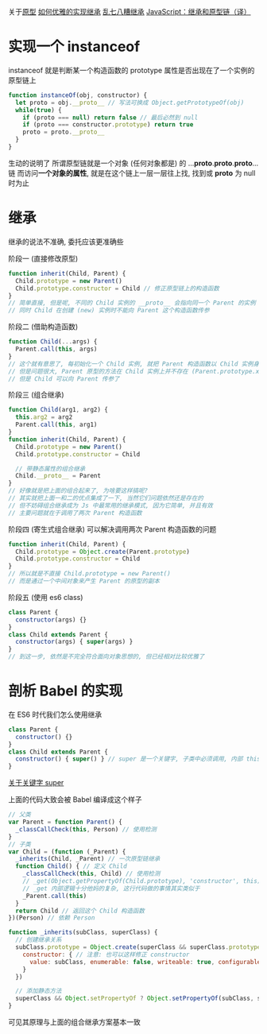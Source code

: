 关于[原型](../../docs/JavaScript/prototype.u.md)
[如何优雅的实现继承](../../studys/code/inherit.md)
[乱七八糟继承](https://github.com/mqyqingfeng/Blog/issues/16)
[JavaScript：继承和原型链（译）](https://justjavac.com/2015/12/09/inheritance-and-the-prototype-chain.html)

# 实现一个 instanceof
instanceof 就是判断某一个构造函数的 prototype 属性是否出现在了一个实例的原型链上
```js
function instanceOf(obj, constructor) {
  let proto = obj.__proto__ // 写法可换成 Object.getPrototypeOf(obj)
  while(true) {
    if (proto === null) return false // 最后必然到 null
    if (proto === constructor.prototype) return true 
    proto = proto.__proto__
  }
}
```
生动的说明了 所谓原型链就是一个对象 (任何对象都是) 的 ...__proto__.__proto__.__proto__... 链
而访问**一个对象的属性**, 就是在这个链上一层一层往上找, 找到或 __proto__ 为 null 时为止

# 继承
继承的说法不准确, 委托应该更准确些

阶段一 (直接修改原型)
```js
function inherit(Child, Parent) {
  Child.prototype = new Parent()
  Child.prototype.constructor = Child // 修正原型链上的构造函数
}
// 简单直接, 但是呢, 不同的 Child 实例的 __proto__ 会指向同一个 Parent 的实例
// 同时 Child 在创建 (new) 实例时不能向 Parent 这个构造函数传参
```

阶段二 (借助构造函数)
```js
function Child(...args) {
  Parent.call(this, args)
}
// 这个就有意思了, 每初始化一个 Child 实例, 就把 Parent 构造函数以 Child 实例身份执行一次
// 但是问题很大, Parent 原型的方法在 Child 实例上并不存在 (Parent.prototype.xxx)
// 但是 Child 可以向 Parent 传参了
```

阶段三 (组合继承)
```js
function Child(arg1, arg2) {
  this.arg2 = arg2
  Parent.call(this, arg1)
}
function inherit(Child, Parent) {
  Child.prototype = new Parent()
  Child.prototype.constructor = Child

  // 带静态属性的组合继承
  Child.__proto__ = Parent
}
// 好像就是把上面的组合起来了, 为啥要这样搞呢?
// 其实就把上面一和二的优点集成了一下, 当然它们问题依然还是存在的
// 但不妨碍组合继承成为 Js 中最常用的继承模式, 因为它简单, 并且有效
// 主要问题就在于调用了两次 Parent 构造函数
```

阶段四 (寄生式组合继承)
可以解决调用两次 Parent 构造函数的问题
```js
function inherit(Child, Parent) {
  Child.prototype = Object.create(Parent.prototype)
  Child.prototype.constructor = Child
}
// 所以就是不直接 Child.prototype = new Parent()
// 而是通过一个中间对象来产生 Parent 的原型的副本
```

阶段五 (使用 es6 class)
```js
class Parent { 
  constructor(args) {}
}
class Child extends Parent {
  constructor(args) { super(args) }
}
// 到这一步, 依然是不完全符合面向对象思想的, 但已经相对比较优雅了
```

# 剖析 Babel 的实现
在 ES6 时代我们怎么使用继承
```js
class Parent {
  constructor() {}
}
class Child extends Parent {
  constructor() { super() } // super 是一个关键字, 子类中必须调用, 内部 this 是 Child 的实例
}
```
[关于关键字 super](https://www.jianshu.com/p/fc79756b1dc0)

上面的代码大致会被 Babel 编译成这个样子
```js
// 父类
var Parent = function Parent() {
  _classCallCheck(this, Person) // 使用检测
}
// 子类
var Child = (function (_Parent) {
  _inherits(Child, _Parent) // 一次原型链继承
  function Child() { // 定义 Child
    _classCallCheck(this, Child) // 使用检测
    // _get(Object.getPropertyOf(Child.prototype), 'constructor', this).call(this)
    // _get 内部逻辑十分他妈的复杂, 这行代码做的事情其实类似于
    _Parent.call(this)
  }
  return Child // 返回这个 Child 构造函数
})(Person) // 依赖 Person

function _inherits(subClass, superClass) {
  // 创建继承关系
  subClass.prototype = Object.create(superClass && superClass.prototype, {
    constructor: { // 注意: 也可以这样修正 constructor
      value: subClass, enumerable: false, writeable: true, configurable: true
    }
  })

  // 添加静态方法
  superClass && Object.setPropertyOf ? Object.setPropertyOf(subClass, superClass) : subClass.__proto__ = superClass
}
```
可见其原理与上面的组合继承方案基本一致
